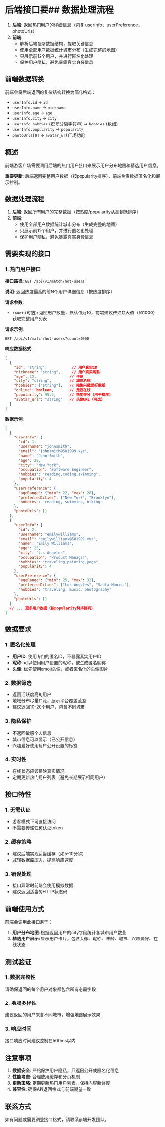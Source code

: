 # 后端接口要## 数据处理流程
1. **后端**: 返回热门用户的详细信息（包含 userInfo、userPreference、photoUrls）
2. **前端**: 
   - 解析后端复杂数据结构，提取关键信息
   - 使用全部用户数据统计城市分布（生成完整的地图）
   - 只展示前12个用户，并进行匿名化处理
   - 保护用户隐私，避免暴露真实身份信息

## 前端数据转换
前端会将后端返回的复杂结构转换为简化格式：
- `userInfo.id` → `id`
- `userInfo.name` → `nickname`
- `userInfo.age` → `age`
- `userInfo.city` → `city`
- `userInfo.hobbies` (逗号分隔字符串) → `hobbies` (数组)
- `userInfo.popularity` → `popularity`
- `photoUrls[0]` → `avatar_url`广场功能

## 概述
前端游客广场需要调用后端的热门用户接口来展示用户分布地图和精选用户信息。

**重要更新**: 后端返回完整用户数据（按popularity排序），前端负责数据匿名化和展示控制。

## 数据处理流程
1. **后端**: 返回所有用户的完整数据（按热度/popularity从高到低排序）
2. **前端**: 
   - 使用全部用户数据统计城市分布（生成完整的地图）
   - 只展示前12个用户，并进行匿名化处理
   - 保护用户隐私，避免暴露真实身份信息

## 需要实现的接口

### 1. 热门用户接口

**接口路径**: `GET /api/v1/match/hot-users`

**说明**: 返回热度最高的前N个用户详细信息（按热度排序）

**请求参数**:
- `count` (可选): 返回用户数量，默认值为10，前端建议传递较大值（如1000）获取完整用户列表

**请求示例**:
```
GET /api/v1/match/hot-users?count=1000
```

**响应数据格式**:
```json
[
  {
    "id": "string",           // 用户真实ID
    "nickname": "string",     // 用户真实昵称
    "age": 25,               // 年龄
    "city": "string",        // 城市名称
    "hobbies": ["string"],   // 完整兴趣爱好数组
    "online": boolean,       // 是否在线
    "popularity": 95.2,      // 热度评分（用于排序）
    "avatar_url": "string"   // 头像URL（可选）
  }
]
```

**数据示例**:
```json
[
  {
    "userInfo": {
      "id": 1,
      "username": "johnsmith",
      "email": "johnsmith@501999.xyz",
      "name": "John Smith",
      "age": 28,
      "city": "New York",
      "occupation": "Software Engineer",
      "hobbies": "reading,coding,swimming",
      "popularity": 4
    },
    "userPreference": {
      "ageRange": {"min": 22, "max": 28},
      "preferredCities": ["New York", "Brooklyn"],
      "hobbies": "reading, swimming, hiking"
    },
    "photoUrls": []
  },
  {
    "userInfo": {
      "id": 2,
      "username": "emilywilliams", 
      "email": "emilywilliams@501999.xyz",
      "name": "Emily Williams",
      "age": 25,
      "city": "Los Angeles",
      "occupation": "Product Manager",
      "hobbies": "traveling,painting,yoga",
      "popularity": 4
    },
    "userPreference": {
      "ageRange": {"min": 25, "max": 32},
      "preferredCities": ["Los Angeles", "Santa Monica"],
      "hobbies": "traveling, music, photography"
    },
    "photoUrls": []
  }
  // ... 更多用户数据（按popularity降序排列）
]
```

## 数据要求

### 1. 匿名化处理
- **用户ID**: 使用专门的匿名ID，不暴露真实用户ID
- **昵称**: 可以使用用户设置的昵称，或生成匿名昵称
- **头像**: 优先使用emoji头像，或者匿名化的头像图片

### 2. 数据筛选
- 返回活跃度高的用户
- 地域分布尽量广泛，展示平台覆盖范围
- 建议返回10-20个用户，包含不同城市

### 3. 隐私保护
- 不返回敏感个人信息
- 城市信息可以显示（已公开信息）
- 兴趣爱好使用用户公开设置的标签

### 4. 实时性
- 在线状态应该反映真实情况
- 定期更新热门用户列表（避免长期展示相同用户）

## 接口特性

### 1. 无需认证
- 游客模式下可直接访问
- 不需要传递任何认证token

### 2. 缓存策略
- 建议后端实现适当缓存（如5-10分钟）
- 减轻数据库压力，提高响应速度

### 3. 错误处理
- 接口异常时前端会使用模拟数据
- 建议返回适当的HTTP状态码

## 前端使用方式

前端会调用此接口用于：
1. **用户分布地图**: 根据返回用户的city字段统计各城市用户数量
2. **精选用户展示**: 显示用户卡片，包含头像、昵称、年龄、城市、兴趣爱好、在线状态

## 测试验证

### 1. 数据完整性
请确保返回的每个用户对象都包含所有必需字段

### 2. 地域多样性  
建议返回的用户来自不同城市，增强地图展示效果

### 3. 响应时间
接口响应时间建议控制在500ms以内

## 注意事项

1. **数据安全**: 严格保护用户隐私，只返回公开或匿名化信息
2. **性能考虑**: 合理使用缓存和分页机制
3. **更新策略**: 定期更新热门用户列表，保持内容新鲜度
4. **兼容性**: 确保API返回格式与前端期望一致

## 联系方式

如有问题或需要调整接口格式，请联系前端开发团队。
